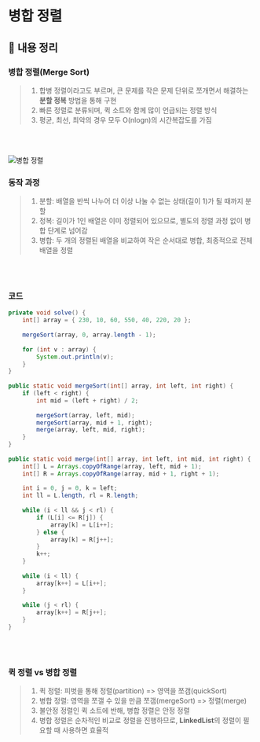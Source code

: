# 병합 정렬

## 📌 내용 정리

### 병합 정렬(Merge Sort)

> 1. 합병 정렬이라고도 부르며, 큰 문제를 작은 문제 단위로 쪼개면서 해결하는 **분할 정복** 방법을 통해 구현  
> 2. 빠른 정렬로 분류되며, 퀵 소트와 함께 많이 언급되는 정렬 방식  
> 3. 평균, 최선, 최악의 경우 모두 O(nlogn)의 시간복잡도를 가짐  

<br>
<br>

![병합 정렬](https://www.w3schools.com/dsa/img_mergesort_long.png)


### 동작 과정

> 1. 분할: 배열을 반씩 나누어 더 이상 나눌 수 없는 상태(길이 1)가 될 때까지 분할  
> 2. 정복: 길이가 1인 배열은 이미 정렬되어 있으므로, 별도의 정렬 과정 없이 병합 단계로 넘어감  
> 3. 병합: 두 개의 정렬된 배열을 비교하여 작은 순서대로 병합, 최종적으로 전체 배열을 정렬  

<br>
<br>

### 코드
```java
private void solve() {
    int[] array = { 230, 10, 60, 550, 40, 220, 20 };
 
    mergeSort(array, 0, array.length - 1);
 
    for (int v : array) {
        System.out.println(v);
    }
}
 
public static void mergeSort(int[] array, int left, int right) {
    if (left < right) {
        int mid = (left + right) / 2;
 
        mergeSort(array, left, mid);
        mergeSort(array, mid + 1, right);
        merge(array, left, mid, right);
    }
}
 
public static void merge(int[] array, int left, int mid, int right) {
    int[] L = Arrays.copyOfRange(array, left, mid + 1);
    int[] R = Arrays.copyOfRange(array, mid + 1, right + 1);
 
    int i = 0, j = 0, k = left;
    int ll = L.length, rl = R.length;
 
    while (i < ll && j < rl) {
        if (L[i] <= R[j]) {
            array[k] = L[i++];
        } else {
            array[k] = R[j++];
        }
        k++;
    }
 
    while (i < ll) {
        array[k++] = L[i++];
    }
 
    while (j < rl) {
        array[k++] = R[j++];
    }
}
```

<br>
<br>

### 퀵 정렬 vs 병합 정렬

> 1. 퀵 정렬: 피벗을 통해 정렬(partition) => 영역을 쪼갬(quickSort)  
> 2. 병합 정렬: 영역을 쪼갤 수 있을 만큼 쪼갬(mergeSort) => 정렬(merge)  
> 3. 불안정 정렬인 퀵 소트에 반해, 병합 정렬은 안정 정렬  
> 4. 병합 정렬은 순차적인 비교로 정렬을 진행하므로, **LinkedList**의 정렬이 필요할 때 사용하면 효율적  

